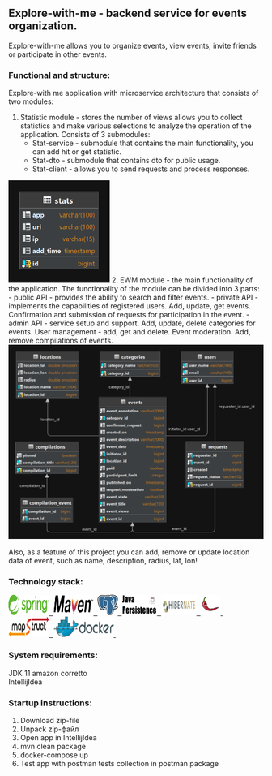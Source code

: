 ## Explore-with-me - backend service for events organization.

Explore-with-me allows you to organize events, view events, invite friends or participate in other events.

### Functional and structure:
Explore-with me application with microservice architecture that consists of two modules:
   1. Statistic module - stores the number of views allows you to collect statistics
      and make various selections to analyze the operation of the application. Consists of 3 submodules:
      - Stat-service - submodule that contains the main functionality, you can add hit or get statistic.  
      - Stat-dto - submodule that contains dto for public usage.  
      - Stat-client - allows you to send requests and process responses.  
<img src="resources/stats_schema.png" width="200">
   2. EWM module - the main functionality of the application. The functionality of the module can be divided into 3 parts:
      - public API - provides the ability to search and filter events.
      - private API - implements the capabilities of registered users. Add, update, get events. Confirmation and submission of requests for participation in the event.
      - admin API - service setup and support. Add, update, delete categories for events. User management - add, get and delete. Event moderation. Add, remove compilations of events.
<img src="resources/ewm_schema.png" width="600">

Also, as a feature of this project you can add, remove or update location data of event, such as name, description, radius, lat, lon!

### Technology stack:
<a href="https://spring.io/">
  <img src="resources/logos/Spring.png" title="Spring" alt="Spring" width="80" height="40"/>&nbsp;
</a>
<a href="https://maven.apache.org/">
  <img src="resources/logos/Maven.png" title="Maven" alt="Maven" width="80" height="40"/>&nbsp;
</a>
<a href="https://www.postgresql.org/">
  <img src="resources/logos/Postgresql.png" title="postgreSQL" alt="postgreSQL" width="40" height="40"/>&nbsp;
</a>
<a href="https://www.baeldung.com/the-persistence-layer-with-spring-data-jpa">
  <img src="resources/logos/JPA.png" title="JPA" alt="JPA" width="70" height="40"/>&nbsp;
</a>
<a href="https://hibernate.org/">
  <img src="resources/logos/Hibernate.png" title="Hibernate" alt="Hibernate" width="70" height="40"/>&nbsp;
</a>
<a href="https://projectlombok.org/">
  <img src="resources/logos/Lombok.png" title="Lombok" alt="Lombok" width="40" height="40"/>&nbsp;
</a>
<a href="https://mapstruct.org/">
  <img src="resources/logos/mapstruct.png" title="Mapstruct" alt="Mapstruct" width="80" height="40"/>&nbsp;
</a>
<a href="https://www.docker.com/">
  <img src="resources/logos/Docker.png" title="Docker" alt="Docker" width="120" height="40"/>&nbsp;
</a>

### System requirements:
JDK 11 amazon corretto  
IntellijIdea

### Startup instructions:
1. Download zip-file
2. Unpack zip-файл
3. Open app in IntellijIdea
4. mvn clean package
5. docker-compose up
6. Test app with postman tests collection in postman package